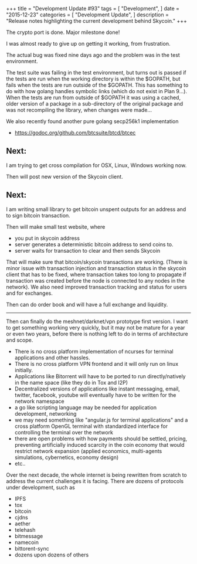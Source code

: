 +++
title = "Development Update #93"
tags = [
    "Development",
]
date = "2015-12-23"
categories = [
    "Development Update",
]
description = "Release notes highlighting the current development behind Skycoin."
+++

The crypto port is done. Major milestone done!

I was almost ready to give up on getting it working, from frustration.

The actual bug was fixed nine days ago and the problem was in the test environment.

The test suite was failing in the test environment, but turns out is passed if the tests are run when the working directory is within the $GOPATH, but fails when the tests are run outside of the $GOPATH. This has something to do with how golang handles symbolic links (which do not exist in Plan 9...).  When the tests are run from outside of $GOPATH it was using a cached, older version of a package in a sub-directory of the original package and was not recompiling the library, when changes were made...

We also recently found another pure golang secp256k1 implementation
- https://godoc.org/github.com/btcsuite/btcd/btcec

## Next:

I am trying to get cross compilation for OSX, Linux, Windows working now.

Then will post new version of the Skycoin client.

## Next:

I am writing small library to get bitcoin unspent outputs for an address and to sign bitcoin transaction.

Then will make small test website, where
- you put in skycoin address
- server generates a deterministic bitcoin address to send coins to.
- server waits for transaction to clear and then sends Skycoin

That will make sure that bitcoin/skycoin transactions are working. (There is minor issue with transaction injection and transaction status in the skycoin client that has to be fixed, where transaction takes too long to propagate if transaction was created before the node is connected to any nodes in the network). We also need improved transaction tracking and status for users and for exchanges.

Then can do order book and will have a full exchange and liquidity.

---

Then can finally do the meshnet/darknet/vpn prototype first version. I want to get something working very quickly, but it may not be mature for a year or even two years, before there is nothing left to do in terms of architecture and scope.

- There is no cross platform implementation of ncurses for terminal applications and other hassles.
- There is no cross platform VPN frontend and it will only run on linux initially.
- Applications like Bitorrent will have to be ported to run directly/natively in the name space (like they do in Tox and I2P)
- Decentralized versions of applications like instant messaging, email, twitter, facebook, youtube will eventually have to be written for the network namespace
- a go like scripting language may be needed for application development, networking
- we may need something like "angular.js for terminal applications" and a cross platform OpenGL terminal with standardized interface for controlling the terminal over the network
- there are open problems with how payments should be settled, pricing, preventing artificially induced scarcity in the coin economy that would restrict network expansion (applied economics, multi-agents simulations, cybernetics, economy design)
- etc..

Over the next decade, the whole internet is being rewritten from scratch to address the current challenges it is facing. There are dozens of protocols under development, such as
- IPFS
- tox
- bitcoin
- cjdns
- aether
- telehash
- bitmessage
- namecoin
- bittorent-sync
- dozens upon dozens of others
